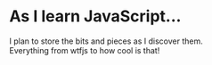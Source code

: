 # As I learn JavaScript...

I plan to store the bits and pieces as I discover them.  
Everything from wtfjs to how cool is that!

